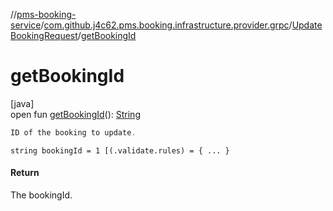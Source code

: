 //[pms-booking-service](../../../index.md)/[com.github.j4c62.pms.booking.infrastructure.provider.grpc](../index.md)/[UpdateBookingRequest](index.md)/[getBookingId](get-booking-id.md)

# getBookingId

[java]\
open fun [getBookingId](get-booking-id.md)(): [String](https://docs.oracle.com/en/java/javase/23/docs/api/java.base/java/lang/String.html)

```kotlin
ID of the booking to update.

```

`string bookingId = 1 [(.validate.rules) = { ... }`

#### Return

The bookingId.